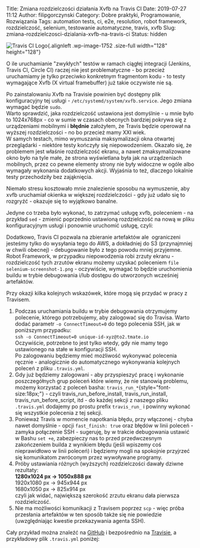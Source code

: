 Title: Zmiana rozdzielczości działania Xvfb na Travis CI
Date: 2019-07-27 11:12
Author: filipgorczynski
Category: Dobre praktyki, Programowanie, Rozwiązania
Tags: automation tests, ci, e2e, resolution, robot framework, rozdzielczość, selenium, testowanie automatyczne, travis, xvfb
Slug: zmiana-rozdzielczosci-dzialania-xvfb-na-travis-ci
Status: hidden

![Travis CI Logo](https://filipgorczynski.files.wordpress.com/2018/03/travisci-logo.png){.alignleft .wp-image-1752 .size-full width="128" height="128"}

O ile uruchamianie "zwykłych" testów w ramach ciągłej integracji (Jenkins, Travis CI, Circle CI) raczej nie jest problematyczne - bo przecież uruchamiamy je tylko przeciwko konkretnym fragmentom kodu - to testy wymagające Xvfb (X virtual framebuffer) już takie oczywiste nie są.

Po zainstalowaniu Xvfb na Travisie powinien być dostępny plik konfiguracyjny tej usługi - `/etc/systemd/system/xvfb.service`. Jego zmiana  wymagać będzie `sudo`.  
Warto sprawdzić, jaka rozdzielczość ustawiona jest domyślnie - u mnie było to 1024x768px - co w sumie w czasach obecnych bardziej pokrywa się z urządzeniami mobilnymi i **błędnie** założyłem, że Travis będzie operował na wyższej rozdzielczości - no bo przecież mamy XXI wiek.  
W samych testach, mimo wymuszania maksymalizacji okna otwartej przeglądarki - niektóre testy kończyły się niepowodzeniem. Okazało się, że problemem jest właśnie rozdzielczość ekranu, a nawet zmaksymalizowane okno było na tyle małe, że strona wyświetlana była jak na urządzeniach mobilnych, przez co pewne elementy strony nie były widoczne w ogóle albo wymagały wykonania dodatkowych akcji. Wyjaśnia to też, dlaczego lokalnie testy przechodziły bez zająknięcia.

Niemało stresu kosztowało mnie znalezienie sposobu na wymuszenie, aby xvfb uruchamiał okienka w większej rozdzielczości - gdy już udało się to rozgryźć - okazuje się to wyjątkowo banalne.

Jedyne co trzeba było wykonać, to zatrzymać usługę xvfb, poleceniem - na przykład `sed` - zmienić poprzednio ustawioną rozdzielczość na nową w pliku konfiguracyjnym usługi i ponownie uruchomić usługę, czyli:

<script src="https://gist.github.com/filipgorczynski/07840941c0e613b32d6be56fe4fe373d.js"></script>

Dodatkowo, Travis CI pozwala na zbieranie artefaktów ale  ograniczeni jesteśmy tylko do wysyłania tego do AWS, a dokładniej do S3 (przynajmniej w chwili obecnej) - debugowanie było z tego powodu mniej przyjemne. Robot Framework, w przypadku niepowodzenia robi zrzuty ekranu - rozdzielczość tych zrzutów ekranu możemy uzyskać poleceniem `file selenium-screenshot-1.png` - oczywiście, wymagać to będzie uruchomienia buildu w trybie debugowania i/lub dostępu do utworzonych wcześniej artefaktów.

Przy okazji kilka kolejnych wskazówek, które mogą się przydać w pracy z Travisem.

1. Podczas uruchamiania buildu w trybie debugowania otrzymujemy polecenie, którego potrzebujemy, aby zalogować się do Travisa. Warto dodać parametr `-o ConnectTimeout=0` do tego polecenia SSH, jak w poniższym przypadku:  
   `ssh -o ConnectTimeout=0 unique-id-xyz@to2.tmate.io`  
   Oczywiście, potrzebne to jest tylko wtedy, gdy nie mamy tego ustawionego na stałe w konfiguracji SSH.  
   Po zalogowaniu będziemy mieć możliwość wykonywać polecenia ręcznie - analogicznie do automatycznego wykonywania kolejnych poleceń z pliku `.travis.yml`.
2. Gdy już będziemy zalogowani - aby przyspieszyć pracę i wykonanie poszczegółnych grup poleceń które wiemy, że nie stanowią problemu, możemy korzystać z poleceń basha: `travis_run_*`{style="font-size:18px;"} - czyli travis\_run\_before\_install, travis\_run\_install, travis\_run\_before\_script, itd - do każdej sekcji z naszego pliku `.travis.yml` dodajemy po prostu prefix `travis_run_` i powinny wykonać się wszystkie polecenia z tej sekcji.
3. Ponieważ Travis w momencie napotkania błędu, przy włączonej - chyba nawet domyślnie - opcji `fast_finish: true` oraz błędów w linii poleceń - zamyka połączenie SSH - sugeruję, by w trakcie debugowania ustawić w Bashu `set +e`, zabezpieczy nas to przed przedwczesnym zakończeniem builda z wynikiem błędu (jeśli wpiszemy coś nieprawidłowo w linii poleceń) i będziemy mogli na spokojnie przyjrzeć się komunikatom zwróconym przez wywoływane programy.
4. Próby ustawiania różnych (wyższych) rozdzielczości dawały dziwne rezultaty:  
   **1280x1024 px -\> 1050x888 px**  
   1920x1080 px -\> 945x944 px  
   1680x1050 px -\> 825x914 px  
   czyli jak widać, największą szerokość zrzutu ekranu dała pierwsza rozdzielczość.
5. Nie ma możliwości komunikacji z Travisem poprzez `scp` - więc próba przesłania artefaktów w ten sposób także się nie powiedzie (uwzględniając kwestie przekazywania agenta SSH).

Cały przykład można znaleźć na [GitHub](https://github.com/filipgorczynski/robo-travis) i bezpośrednio na [Travisie](https://travis-ci.com/filipgorczynski/robo-travis), a przykładowy plik `.travis.yml` poniżej:

<script src="https://gist.github.com/filipgorczynski/860feb42e43915c22ddc4861b896421c.js"></script>
